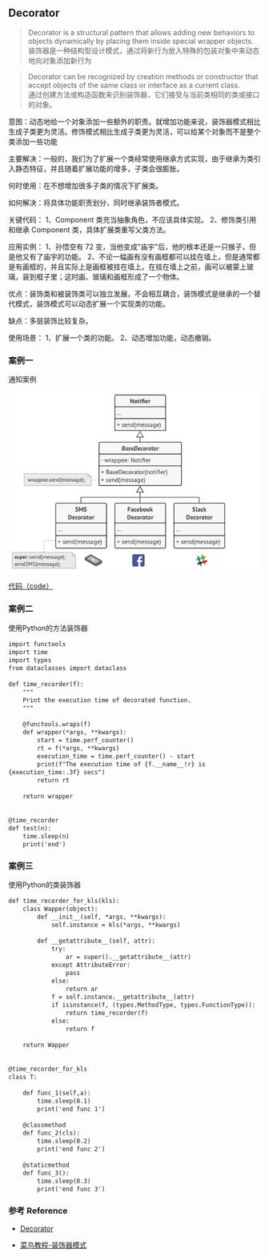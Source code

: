 ## Decorator
> Decorator is a structural pattern that allows adding new behaviors to objects dynamically by placing them inside special wrapper objects.
<br> 装饰器是一种结构型设计模式，通过将新行为放入特殊的包装对象中来动态地向对象添加新行为

> Decorator can be recognized by creation methods or constructor that accept objects of the same class or interface as a current class.
<br>通过创建方法或构造函数来识别装饰器，它们接受与当前类相同的类或接口的对象。


意图：动态地给一个对象添加一些额外的职责。就增加功能来说，装饰器模式相比生成子类更为灵活。修饰模式相比生成子类更为灵活，可以给某个对象而不是整个类添加一些功能

主要解决：一般的，我们为了扩展一个类经常使用继承方式实现，由于继承为类引入静态特征，并且随着扩展功能的增多，子类会很膨胀。

何时使用：在不想增加很多子类的情况下扩展类。

如何解决：将具体功能职责划分，同时继承装饰者模式。

关键代码： 1、Component 类充当抽象角色，不应该具体实现。 2、修饰类引用和继承 Component 类，具体扩展类重写父类方法。

应用实例： 1、孙悟空有 72 变，当他变成"庙宇"后，他的根本还是一只猴子，但是他又有了庙宇的功能。 2、不论一幅画有没有画框都可以挂在墙上，但是通常都是有画框的，并且实际上是画框被挂在墙上。在挂在墙上之前，画可以被蒙上玻璃，装到框子里；这时画、玻璃和画框形成了一个物体。

优点：装饰类和被装饰类可以独立发展，不会相互耦合，装饰模式是继承的一个替代模式，装饰模式可以动态扩展一个实现类的功能。

缺点：多层装饰比较复杂。

使用场景： 1、扩展一个类的功能。 2、动态增加功能，动态撤销。

### 案例一

通知案例

![](./solution_1.png)

[代码（code）](./notifications.py)

### 案例二

使用Python的方法装饰器
```
import functools
import time
import types
from dataclasses import dataclass

def time_recorder(f):
    """
    Print the execution time of decorated function.
    """

    @functools.wraps(f)
    def wrapper(*args, **kwargs):
        start = time.perf_counter()
        rt = f(*args, **kwargs)
        execution_time = time.perf_counter() - start
        print(f"The execution time of {f.__name__!r} is {execution_time:.3f} secs")
        return rt

    return wrapper


@time_recorder
def test(n):
    time.sleep(n)
    print('end')

```
### 案例三

使用Python的类装饰器

```
def time_recorder_for_kls(kls):
    class Wapper(object):
        def __init__(self, *args, **kwargs):
            self.instance = kls(*args, **kwargs)

        def __getattribute__(self, attr):
            try:
                ar = super().__getattribute__(attr)
            except AttributeError:
                pass
            else:
                return ar
            f = self.instance.__getattribute__(attr)
            if isinstance(f, (types.MethodType, types.FunctionType)):
                return time_recorder(f)
            else:
                return f

    return Wapper


@time_recorder_for_kls
class T:

    def func_1(self,a):
        time.sleep(0.1)
        print('end func 1')

    @classmethod
    def func_2(cls):
        time.sleep(0.2)
        print('end func 2')

    @staticmethod
    def func_3():
        time.sleep(0.3)
        print('end func 3')

```

### 参考 Reference

* [ Decorator ](https://refactoring.guru/design-patterns/decorator)
 
* [菜鸟教程-装饰器模式](https://www.runoob.com/design-pattern/decorator-pattern.html)
